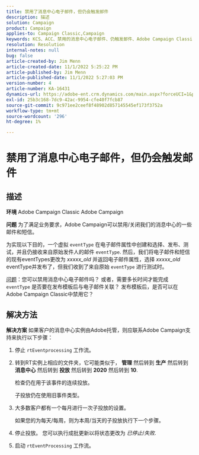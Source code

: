 ```yaml
---
title: 禁用了消息中心电子邮件，但仍会触发邮件
description: 描述
solution: Campaign
product: Campaign
applies-to: Campaign Classic,Campaign
keywords: KCS、ACC、禁用的消息中心电子邮件、仍触发邮件、Adobe Campaign Classic、Adobe Campaign、故障排除
resolution: Resolution
internal-notes: null
bug: false
article-created-by: Jim Menn
article-created-date: 11/1/2022 5:25:22 PM
article-published-by: Jim Menn
article-published-date: 11/1/2022 5:27:03 PM
version-number: 4
article-number: KA-16431
dynamics-url: https://adobe-ent.crm.dynamics.com/main.aspx?forceUCI=1&pagetype=entityrecord&etn=knowledgearticle&id=ded77429-0a5a-ed11-9561-6045bd006a22
exl-id: 25b3c168-7dc9-42ac-9954-cfe40f7fcb87
source-git-commit: 9c971ee2ceef8f48902d857145545ef173f3752a
workflow-type: tm+mt
source-wordcount: '296'
ht-degree: 1%

---
```


# 禁用了消息中心电子邮件，但仍会触发邮件

## 描述


<b>环境</b>
Adobe Campaign Classic Adobe Campaign

<b>问题</b>
为了满足业务要求，Adobe Campaign可以禁用/关闭我们的消息中心的一些邮件和短信。

为实现以下目的，一个虚拟 `eventType` 在电子邮件属性中创建和选择、发布、测试，并且仍接收来自原始发件人的邮件 `eventType`.
然后，我们将电子邮件和短信的现有eventTypes更改为 *xxxxx_old* 并返回电子邮件属性，选择 *xxxxx_old*  eventType并发布了，但我们收到了来自原始 `eventType` 进行测试时。

<u>问题</u>：您可以禁用消息中心电子邮件吗？
或者，需要多长时间才能完成 `eventType` 是否要在发布模板后与电子邮件关联？
发布模板后，是否可以在Adobe Campaign Classic中禁用它？


## 解决方法


<b>解决方案</b>
如果客户的消息中心实例由Adobe托管，则应联系Adobe Campaign支持来执行以下步骤：

1. 停止 `rtEventprocessing` 工作流。
2. 转到RT实例上相应的文件夹，它可能类似于， <b>管理</b> 然后转到 <b>生产</b> 然后转到 <b>消息中心</b> 然后转到 <b>投放</b> 然后转到 <b>2020</b> 然后转到 <b>10</b>.

   检查仍在用于该事件的连续投放。

   子投放仍在使用旧事件类型。
3. 大多数客户都有一个每月进行一次子投放的设置。

   如果您的为每天/每周，则为本周/当天的子投放执行下一个步骤。
4. 停止投放。 您可以执行成批更新以将状态更改为 *已停止*/*失败*.
5. 启动 `rtEventProcessing` 工作流。
